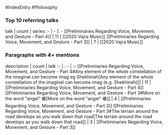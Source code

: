#IndexEntry #Philosophy

### Top 10 referring talks
talk | count | series
:- | - |: -
[[Preliminaries Regarding Voice, Movement, and Gesture - Part 4]] | 11 | [[2020 Vajra Music]]
[[Preliminaries Regarding Voice, Movement, and Gesture - Part 3]] | 7 | [[2020 Vajra Music]]

### Paragraphs with 4+ mentions
description | count | talk
:- | : - | :-
[[Preliminaries Regarding Voice, Movement, and Gesture - Part 4#Any element of the whole constellation of the imaginal can become imag eg Shekhinah\|Any element of the whole constellation of the imaginal can become imag (e.g. Shekhinah)]] | 11 | [[Preliminaries Regarding Voice, Movement, and Gesture - Part 4]]
[[Preliminaries Regarding Voice, Movement, and Gesture - Part 3#More on the word "angel" 🟢\|More on the word "angel" 🟢]] | 4 | [[Preliminaries Regarding Voice, Movement, and Gesture - Part 3]]
[[Preliminaries Regarding Voice, Movement, and Gesture - Part 3#The terrain around the road develops as you walk down that road\|The terrain around the road develops as you walk down that road]] | 3 | [[Preliminaries Regarding Voice, Movement, and Gesture - Part 3]]

